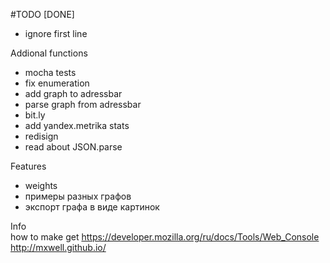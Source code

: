 #TODO
[DONE]
* ignore first line

Addional functions
* mocha tests
* fix enumeration
* add graph to adressbar
* parse graph from adressbar 
* bit.ly
* add yandex.metrika stats
* redisign 
* read about JSON.parse
 
Features

* weights
* примеры разных графов
* экспорт графа в виде картинок

Info <br>
how to make get 
https://developer.mozilla.org/ru/docs/Tools/Web_Console
http://mxwell.github.io/












